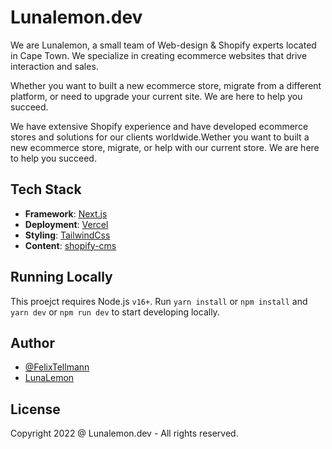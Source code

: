 
# Lunalemon.dev

We are Lunalemon,
a small team of Web-design & Shopify experts located in Cape Town. We specialize in creating ecommerce websites that drive interaction and sales.

Whether you want to built a new ecommerce store, migrate from a different platform, or need to upgrade your current site. We are here to help you succeed.

We have extensive Shopify experience and have developed ecommerce stores and solutions for our clients worldwide.Wether you want to built a new ecommerce store, migrate, or help with our current store. We are here to help you succeed.

## Tech Stack

- **Framework**: [Next.js](https://nextjs.org/)
- **Deployment**: [Vercel](https://vercel.com)
- **Styling**: [TailwindCss](https://tailwindcss.com/)
- **Content**: [shopify-cms](https://github.com/FelixTellmann/shopify-cms)

## Running Locally

This proejct requires Node.js `v16+`. Run `yarn install` or `npm install` and `yarn dev` or `npm run dev` to start developing locally.

## Author

- [@FelixTellmann](https://github.com/FelixTellmann)
- [LunaLemon](https://lunalemon.dev/)


## License

Copyright 2022 @ Lunalemon.dev - All rights reserved.
